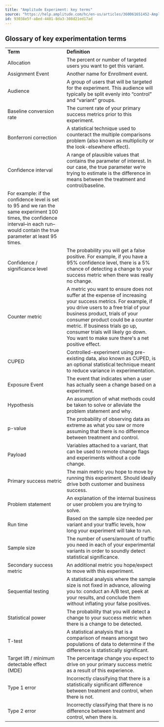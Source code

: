 ```yaml
---
title: "Amplitude Experiment: key terms"
source: "https://help.amplitude.com/hc/en-us/articles/360061651452-Amplitude-Experiment-key-terms"
id: 93038e5f-a8ed-4401-8da3-308d21ed17ad
---
```


## Glossary of key experimentation terms

|  |  |
| --- | --- |
| **Term** | **Definition** |
| Allocation | The percent or number of targeted users you want to get this variant. |
| Assignment Event | Another name for Enrollment event.  |
| Audience | A group of users that will be targeted for the experiment. This audience will typically be split evenly into “control” and “variant” groups. |
| Baseline conversion rate | The current rate of your primary success metrics prior to this experiment. |
| Bonferroni correction | A statistical technique used to counteract the multiple comparisons problem (also known as multiplicity or the look-elsewhere effect).  |
| Confidence interval | A range of plausible values that contains the parameter of interest. In our case, the true parameter we’re trying to estimate is the difference in means between the treatment and control/baseline. 
For example: if the confidence level is set to 95 and we ran the same experiment 100 times, the confidence interval–in each run–would contain the true parameter at least 95 times. |
| Confidence / significance level | The probability you will get a false positive. For example, if you have a 95% confidence level, there is a 5% chance of detecting a change to your success metric when there was really no change. |
| Counter metric | A metric you want to ensure does not suffer at the expense of increasing your success metrics. For example, if you drive users to a free trial of your business product, trials of your consumer product could be a counter metric. If business trials go up, consumer trials will likely go down. You want to make sure there's a net positive effect. |
| CUPED | Controlled-experiment using pre-existing data, also known as CUPED, is an optional statistical technique meant to reduce variance in experimentation.  |
| Exposure Event | The event that indicates when a user has actually seen a change based on a experiment. |
| Hypothesis | An assumption of what methods could be taken to solve or alleviate the problem statement and why.  |
| p-value | The probability of observing data as extreme as what you saw or more assuming that there is no difference between treatment and control. |
| Payload | Variables attached to a variant, that can be used to remote change flags and experiments without a code change. |
| Primary success metric | The main metric you hope to move by running this experiment. Should ideally drive both customer and business success. |
| Problem statement | An explanation of the internal business or user problem you are trying to solve. |
| Run time | Based on the sample size needed per variant and your traffic levels, how long your experiment will take to run. |
| Sample size | The number of users/amount of traffic you need in each of your experimental variants in order to soundly detect statistical significance. |
| Secondary success metric | An additional metric you hope/expect to move with this experiment. |
| Sequential testing | A statistical analysis where the sample size is not fixed in advance, allowing you to: conduct an A/B test, peek at your results, and conclude them without inflating your false positives. |
| Statistical power | The probability that you will detect a change to your success metric when there is a change to be detected. |
| T-test | A statistical analysis that is a comparison of means amongst two populations of data to determine if the difference is statistically significant.  |
| Target lift / minimum detectable effect (MDE) | The percentage change you expect to drive on your primary success metric as a result of this experience. |
| Type 1 error | Incorrectly classifying that there is a statistically significant difference between treatment and control, when there is not. |
| Type 2 error | Incorrectly classifying that there is no difference between treatment and control, when there is. |
